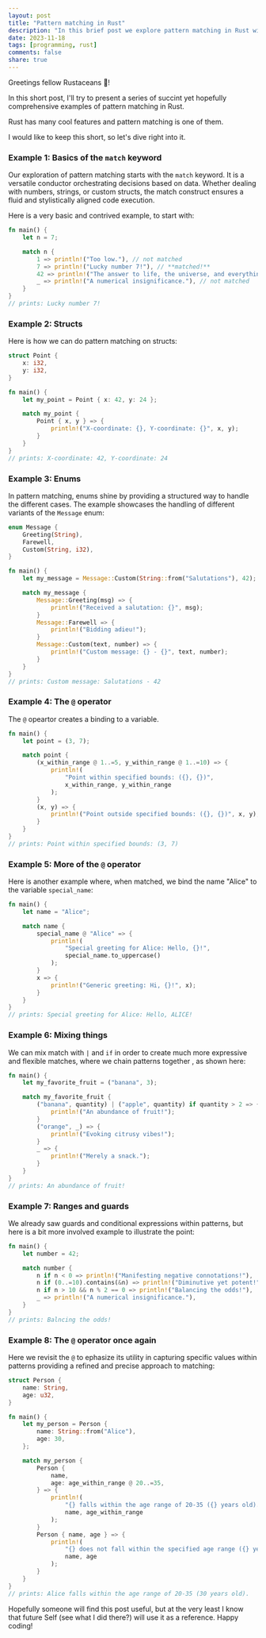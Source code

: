 ```yaml
---
layout: post
title: "Pattern matching in Rust"
description: "In this brief post we explore pattern matching in Rust with the aim to impress you with its coolness. Also a showcase of elegance."
date: 2023-11-18
tags: [programming, rust]
comments: false
share: true
---
```


Greetings fellow Rustaceans 🦀! 

In this short post, I'll try to present a series of succint yet hopefully comprehensive examples of pattern matching in Rust.

Rust has many cool features and pattern matching is one of them.

I would like to keep this short, so let's dive right into it.

### Example 1: Basics of the `match` keyword

Our exploration of pattern matching starts with the `match` keyword. It is a versatile conductor orchestrating decisions based on data. Whether dealing with numbers, strings, or custom structs, the match construct ensures a fluid and stylistically aligned code execution. 

Here is a very basic and contrived example, to start with:


```rust
fn main() {
    let n = 7;

    match n {
        1 => println!("Too low."), // not matched
        7 => println!("Lucky number 7!"), // **matched!**
        42 => println!("The answer to life, the universe, and everything..."), // not matched
        _ => println!("A numerical insignificance."), // not matched
    }
}
// prints: Lucky number 7!
```

### Example 2: Structs

Here is how we can do pattern matching on structs:

```rust
struct Point {
    x: i32,
    y: i32,
}

fn main() {
    let my_point = Point { x: 42, y: 24 };

    match my_point {
        Point { x, y } => {
            println!("X-coordinate: {}, Y-coordinate: {}", x, y);
        }
    }
}
// prints: X-coordinate: 42, Y-coordinate: 24
```

### Example 3: Enums

In pattern matching, enums shine by providing a structured way to handle the different cases. The example showcases the handling of different variants of the `Message` enum:

```rust
enum Message {
    Greeting(String),
    Farewell,
    Custom(String, i32),
}

fn main() {
    let my_message = Message::Custom(String::from("Salutations"), 42);

    match my_message {
        Message::Greeting(msg) => {
            println!("Received a salutation: {}", msg);
        }
        Message::Farewell => {
            println!("Bidding adieu!");
        }
        Message::Custom(text, number) => {
            println!("Custom message: {} - {}", text, number);
        }
    }
}
// prints: Custom message: Salutations - 42
```

### Example 4: The `@` operator

The `@` opeartor creates a binding to a variable.

```rust
fn main() {
    let point = (3, 7);

    match point {
        (x_within_range @ 1..=5, y_within_range @ 1..=10) => {
            println!(
                "Point within specified bounds: ({}, {})",
                x_within_range, y_within_range
            );
        }
        (x, y) => {
            println!("Point outside specified bounds: ({}, {})", x, y);
        }
    }
}
// prints: Point within specified bounds: (3, 7)
```

### Example 5: More of the `@` operator

Here is another example where, when matched, we bind the name "Alice" to the variable `special_name`:

```rust
fn main() {
    let name = "Alice";

    match name {
        special_name @ "Alice" => {
            println!(
                "Special greeting for Alice: Hello, {}!",
                special_name.to_uppercase()
            );
        }
        x => {
            println!("Generic greeting: Hi, {}!", x);
        }
    }
}
// prints: Special greeting for Alice: Hello, ALICE!
```

### Example 6: Mixing things

We can mix match with `|` and `if` in order to create much more expressive and flexible matches, where we chain patterns together , as shown here:

```rust
fn main() {
    let my_favorite_fruit = ("banana", 3);

    match my_favorite_fruit {
        ("banana", quantity) | ("apple", quantity) if quantity > 2 => {
            println!("An abundance of fruit!");
        }
        ("orange", _) => {
            println!("Evoking citrusy vibes!");
        }
        _ => {
            println!("Merely a snack.");
        }
    }
}
// prints: An abundance of fruit!
```

### Example 7: Ranges and guards

We already saw guards and conditional expressions within patterns, but here is a bit more involved example to illustrate the point:

```rust
fn main() {
    let number = 42;

    match number {
        n if n < 0 => println!("Manifesting negative connotations!"),
        n if (0..=10).contains(&n) => println!("Diminutive yet potent!"),
        n if n > 10 && n % 2 == 0 => println!("Balancing the odds!"),
        _ => println!("A numerical insignificance."),
    }
}
// prints: Balncing the odds!
```

### Example 8: The `@` operator once again

Here we revisit the `@` to ephasize its utility in capturing specific values within patterns providing a refined and precise approach to matching:

```rust
struct Person {
    name: String,
    age: u32,
}

fn main() {
    let my_person = Person {
        name: String::from("Alice"),
        age: 30,
    };

    match my_person {
        Person {
            name,
            age: age_within_range @ 20..=35,
        } => {
            println!(
                "{} falls within the age range of 20-35 ({} years old).",
                name, age_within_range
            );
        }
        Person { name, age } => {
            println!(
                "{} does not fall within the specified age range ({} years old).",
                name, age
            );
        }
    }
}
// prints: Alice falls within the age range of 20-35 (30 years old).
```

Hopefully someone will find this post useful, but at the very least I know that future Self (see what I did there?) will use it as a reference. Happy coding!

